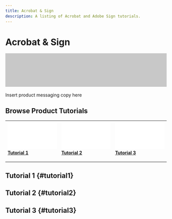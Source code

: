```yaml
---
title: Acrobat & Sign
description: A listing of Acrobat and Adobe Sign tutorials.
---
```


# Acrobat & Sign

![Tutorial Hero Image](../assets/hero_placeholder.png)

Insert product messaging copy here

## Browse Product Tutorials

<table>
<tr>
 <td>
    <img alt="Tutorial 1" src="../assets/Whitespacer.png" />
    <div>
    <a href="acrobat-sign.md#tutorial1"><strong>Tutorial 1</strong></a>
    </div>
    <br>
  </td>
  <td>
    <img alt="Tutorial 2" src="../assets/Whitespacer.png" />
    <div>
    <a href="acrobat-sign.md#tutorial2"><strong>Tutorial 2</strong></a>
    </div>
    <br>
  </td>
  <td>
   <img alt="Tutorial 3" src="../assets/Whitespacer.png" />
    <div>
    <a href="acrobat-sign.md#tutorial3"><strong>Tutorial 3</strong></a>
    </div>
    <br>
  </td>
</tr>
</table>

## Tutorial 1 {#tutorial1}

## Tutorial 2 {#tutorial2}

## Tutorial 3 {#tutorial3}
